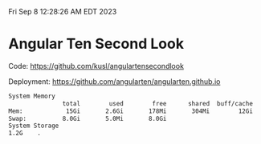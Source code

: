 Fri Sep  8 12:28:26 AM EDT 2023

# Angular Ten Second Look

Code: https://github.com/kusl/angulartensecondlook

Deployment: https://github.com/angularten/angularten.github.io

```bash
System Memory
               total        used        free      shared  buff/cache   available
Mem:            15Gi       2.6Gi       178Mi       304Mi        12Gi        12Gi
Swap:          8.0Gi       5.0Mi       8.0Gi
System Storage
1.2G	.
```
```bash
